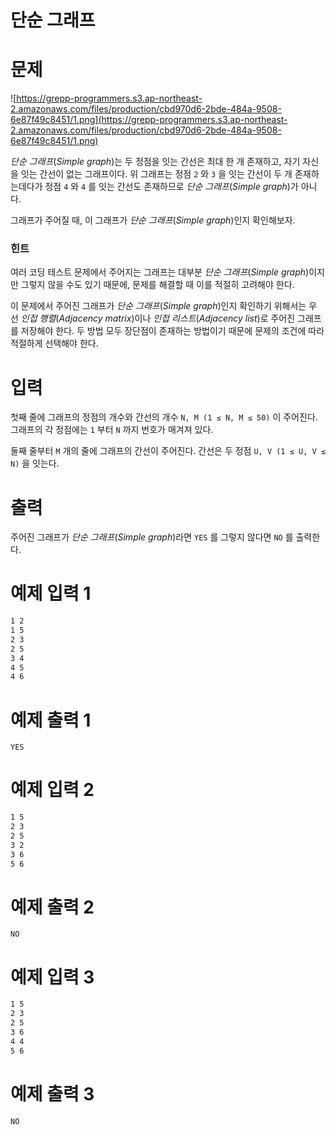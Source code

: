 # **단순 그래프**

# **문제**

![https://grepp-programmers.s3.ap-northeast-2.amazonaws.com/files/production/cbd970d6-2bde-484a-9508-6e87f49c8451/1.png](https://grepp-programmers.s3.ap-northeast-2.amazonaws.com/files/production/cbd970d6-2bde-484a-9508-6e87f49c8451/1.png)

*단순 그래프*(*Simple graph*)는 두 정점을 잇는 간선은 최대 한 개 존재하고, 자기 자신을 잇는 간선이 없는 그래프이다. 위 그래프는 정점 `2` 와 `3` 을 잇는 간선이 두 개 존재하는데다가 정점 `4` 와 `4` 를 잇는 간선도 존재하므로 *단순 그래프*(*Simple graph*)가 아니다.

그래프가 주어질 때, 이 그래프가 *단순 그래프*(*Simple graph*)인지 확인해보자.

### **힌트**

여러 코딩 테스트 문제에서 주어지는 그래프는 대부분 *단순 그래프*(*Simple graph*)이지만 그렇지 않을 수도 있기 때문에, 문제를 해결할 때 이를 적절히 고려해야 한다.

이 문제에서 주어진 그래프가 *단순 그래프*(*Simple graph*)인지 확인하기 위해서는 우선 *인접 행렬*(*Adjacency matrix*)이나 *인접 리스트*(*Adjacency list*)로 주어진 그래프를 저장해야 한다. 두 방법 모두 장단점이 존재하는 방법이기 때문에 문제의 조건에 따라 적절하게 선택해야 한다.

# **입력**

첫째 줄에 그래프의 정점의 개수와 간선의 개수 `N, M (1 ≤ N, M ≤ 50)` 이 주어진다. 그래프의 각 정점에는 `1` 부터 `N` 까지 번호가 매겨져 있다.

둘째 줄부터 `M` 개의 줄에 그래프의 간선이 주어진다. 간선은 두 정점 `U, V (1 ≤ U, V ≤ N)` 을 잇는다.

# **출력**

주어진 그래프가 *단순 그래프*(*Simple graph*)라면 `YES` 를 그렇지 않다면 `NO` 를 출력한다.

# **예제 입력 1**

```6 7
1 2
1 5
2 3
2 5
3 4
4 5
4 6 
``` 

# **예제 출력 1**

```
YES
```

# **예제 입력 2**

```6 6
1 5
2 3
2 5
3 2
3 6
5 6 
```

# **예제 출력 2**

```NO``` 

# **예제 입력 3**

```6 6
1 5
2 3
2 5
3 6
4 4
5 6
```  

# **예제 출력 3**

```NO```
